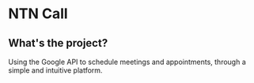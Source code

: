 # NTN Call

## What's the project?

Using the Google API to schedule meetings and appointments, through a simple and intuitive platform.
